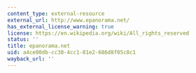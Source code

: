 ```yaml
---
content_type: external-resource
external_url: http://www.epanorama.net/
has_external_license_warning: true
license: https://en.wikipedia.org/wiki/All_rights_reserved
status: ''
title: epanorama.net
uid: a4ce00db-cc30-4cc1-81e2-686d8f05c8c1
wayback_url: ''
---
```

